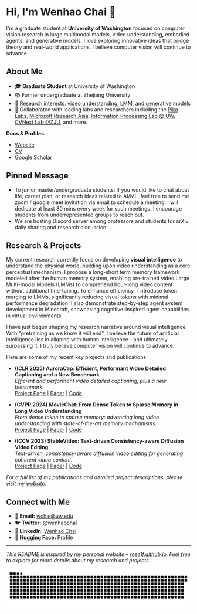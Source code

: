 # Hi, I'm Wenhao Chai 👋

I'm a graduate student at **University of Washington** focused on computer vision research in large multimodal models, video understanding, embodied agents, and generative models. I love exploring innovative ideas that bridge theory and real-world applications. I believe computer vision will continue to advance.

## About Me

- 🎓 **Graduate Student** at University of Washington
- 📚 Former undergraduate at Zhejiang University  
- 🔬 Research interests: video understanding, LMM, and generative models
- 🤝 Collaborated with leading labs and researchers including the [Pika Labs](https://pika.art/), [Microsoft Research Asia](https://www.microsoft.com/en-us/research/lab/microsoft-research-asia/), [Information Processing Lab @ UW](https://ipl-uw.github.io), [CVNext Lab @ZJU](https://cvnext.github.io), and more.

**Docs & Profiles:**  
- [Website](https://rese1f.github.io)
- [CV](https://rese1f.github.io/assets/file/cv.pdf)  
- [Google Scholar](https://scholar.google.com/citations?user=SL--7UMAAAAJ&hl=en)  

## Pinned Message

- To junior master/undergraduate students: if you would like to chat about life, career plan, or research ideas related to AI/ML, feel free to send me zoom / google meet invitation via email to schedule a meeting. I will dedicate at least 30 mins every week for such meetings. I encourage students from underrepresented groups to reach out.
- We are hosting Discord server among professors and students for arXiv daily sharing and research discussion.

## Research & Projects

My current research currently focus on developing <b>visual intelligence</b> to understand the physical world, building upon video understanding as a core perceptual mechanism. I propose a long-short term memory framework modeled after the human memory system, enabling pre-trained video Large Multi-modal Models (LMMs) to comprehend hour-long video content without additional fine-tuning. To enhance efficiency, I introduce token merging to LMMs, significantly reducing visual tokens with minimal performance degradation. I also demonstrate step-by-step agent system development in Minecraft, showcasing cognitive-inspired agent capabilities in virtual environments.

I have just begun shaping my research narrative around visual intelligence. With "pretraining as we know it will end"</i>, I believe the future of artificial intelligence lies in aligning with human intelligence—and ultimately surpassing it. I truly believe computer vision will continue to advance.

Here are some of my recent key projects and publications:

- **(ICLR 2025) AuroraCap: Efficient, Performant Video Detailed Captioning and a New Benchmark**  
  *Efficient and performant video detailed captioning, plus a new benchmark.*  
  [Project Page](https://rese1f.github.io/aurora-web/) | [Paper](https://arxiv.org/abs/2410.03051) | [Code](https://github.com/rese1f/aurora)
 
- **(CVPR 2024) MovieChat: From Dense Token to Sparse Memory in Long Video Understanding**  
  *From dense token to sparse memory: advancing long video understanding with state-of-the-art memory mechanisms.*  
  [Project Page](https://rese1f.github.io/MovieChat/) | [Paper](https://arxiv.org/abs/2307.16449) | [Code](https://github.com/rese1f/MovieChat)

- **(ICCV 2023) StableVideo: Text-driven Consistency-aware Diffusion Video Editing**  
  *Text-driven, consistency-aware diffusion video editing for generating coherent video content.*  
  [Project Page](https://rese1f.github.io/StableVideo/) | [Paper](https://arxiv.org/abs/2308.09592) | [Code](https://github.com/rese1f/StableVideo)

_For a full list of my publications and detailed project descriptions, please visit my [website](https://rese1f.github.io)._

## Connect with Me

- 📧 **Email:** [wchai@uw.edu](mailto:wchai@uw.edu)
- 🐦 **Twitter:** [@wenhaocha1](https://x.com/wenhaocha1)
- 💼 **LinkedIn:** [Wenhao Chai](https://www.linkedin.com/in/wenhao-chai-658274238/)
- 🤗 **Hugging Face:** [Profile](https://huggingface.co/wchai)

---

*This README is inspired by my personal website – [rese1f.github.io](https://rese1f.github.io/). Feel free to explore for more details about my research and projects.*

<picture>
  <source media="(prefers-color-scheme: dark)" srcset="https://raw.githubusercontent.com/rese1f/rese1f/output/github-contribution-grid-snake-dark.svg">
  <source media="(prefers-color-scheme: light)" srcset="https://raw.githubusercontent.com/rese1f/rese1f/output/github-contribution-grid-snake.svg">
  <img alt="github contribution grid snake animation" src="https://raw.githubusercontent.com/rese1f/rese1f/output/github-contribution-grid-snake.svg">
</picture>

